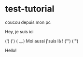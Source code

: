 # test-tutorial

coucou depuis mon pc


Hey, je suis ici 


(')   (')
(  ._.) Moi aussi j'suis là !
("')  ('")


Hello!

